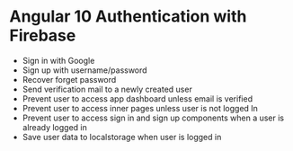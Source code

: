 # Angular 10 Authentication with Firebase



- Sign in with Google
- Sign up with username/password
- Recover forget password
- Send verification mail to a newly created user
- Prevent user to access app dashboard unless email is verified
- Prevent user to access inner pages unless user is not logged In
- Prevent user to access sign in and sign up components when a user is already logged in
- Save user data to localstorage when user is logged in
 

